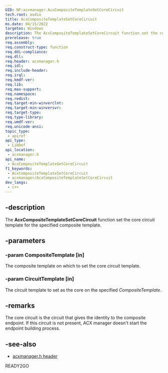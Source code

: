 ```yaml
---
UID: NF:acxmanager.AcxCompositeTemplateSetCoreCircuit
tech.root: audio
title: AcxCompositeTemplateSetCoreCircuit
ms.date: 04/15/2022
targetos: Windows
description: The AcxCompositeTemplateSetCoreCircuit function set the core circuit template for the specified composite template.
prerelease: true
req.assembly: 
req.construct-type: function
req.ddi-compliance: 
req.dll: 
req.header: acxmanager.h
req.idl: 
req.include-header: 
req.irql: 
req.kmdf-ver: 
req.lib: 
req.max-support: 
req.namespace: 
req.redist: 
req.target-min-winverclnt: 
req.target-min-winversvr: 
req.target-type: 
req.type-library: 
req.umdf-ver: 
req.unicode-ansi: 
topic_type:
 - apiref
api_type:
 - LibDef
api_location:
 - acxmanager.h
api_name:
 - AcxCompositeTemplateSetCoreCircuit
f1_keywords:
 - AcxCompositeTemplateSetCoreCircuit
 - acxmanager/AcxCompositeTemplateSetCoreCircuit
dev_langs:
 - c++
---
```


## -description

The **AcxCompositeTemplateSetCoreCircuit** function set the core circuit template for the specified composite template.

## -parameters

### -param CompositeTemplate [in]

The composite template on which to set the core circuit template.

### -param CircuitTemplate [in]

The circuit template to set as the core on the specified *CompositeTemplate*.

## -remarks

The core circuit is the circuit that gives the identity to the composite endpoint. If this circuit is not present, ACX manager doesn't start the endpoint building process.

## -see-also

- [acxmanager.h header](index.md)

READY2GO
